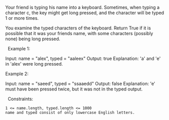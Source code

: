 Your friend is typing his name into a keyboard. Sometimes, when typing a character c, the key might get long pressed, and the character will be typed 1 or more times.

You examine the typed characters of the keyboard. Return True if it is possible that it was your friends name, with some characters (possibly none) being long pressed.

 
Example 1:

Input: name = "alex", typed = "aaleex"
Output: true
Explanation: 'a' and 'e' in 'alex' were long pressed.


Example 2:

Input: name = "saeed", typed = "ssaaedd"
Output: false
Explanation: 'e' must have been pressed twice, but it was not in the typed output.


 
Constraints:


	1 <= name.length, typed.length <= 1000
	name and typed consist of only lowercase English letters.

